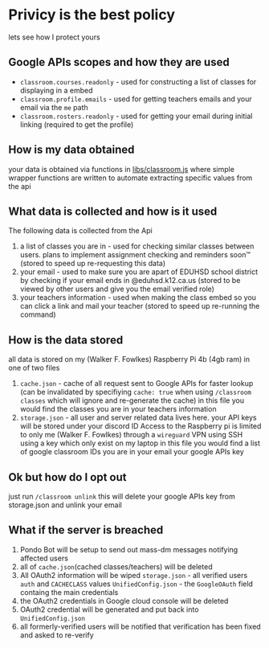 # Privicy is the best policy
lets see how I protect yours

## Google APIs scopes and how they are used
* `classroom.courses.readonly` - used for constructing a list of classes for displaying in a embed<br>
* `classroom.profile.emails` - used for getting teachers emails and your email via the `me` path<br>
* `classroom.rosters.readonly` - used for getting your email during initial linking (required to get the profile)

## How is my data obtained
your data is obtained via functions in [libs/classroom.js](https://github.com/walksanatora/PondoBot/blob/master/libs/classroom.js) where simple wrapper functions are written to automate extracting specific values from the api

## What data is collected and how is it used
The following data is collected from the Api
1. a list of classes you are in - used for checking similar classes  between users. plans to implement assignment checking and reminders soon™️ (stored to speed up re-requesting this data)
2. your email - used to make sure you are apart of EDUHSD school district by checking if your email ends in @eduhsd.k12.ca.us (stored to be viewed by other users and give you the email verified role)
3. your teachers information - used when making the class embed so you can click a link and mail your teacher (stored to speed up re-running the command)


## How is the data stored
all data is stored on my (Walker F. Fowlkes) Raspberry Pi 4b (4gb ram) in one of two files
1. `cache.json` - cache of all request sent to Google APIs for faster lookup (can be invalidated by specifiying `cache: true` when using `/classroom classes` which will ignore and re-generate the cache)
   in this file you would find
   the classes you are in
   your teachers information
2. `storage.json` - all user and server related data lives here. your API keys will be stored under your discord ID
Access to the Raspberry pi is limited to only me (Walker F. Fowlkes) through a `wireguard` VPN using SSH using a key which only exist on my laptop
   in this file you would find
   a list of google classroom IDs you are in
   your email
   your google APIs key

## Ok but how do I opt out
just run `/classroom unlink` this will delete your google APIs key from storage.json and unlink your email

## What if the server is breached
1. Pondo Bot will be setup to send out mass-dm messages notifying affected users
2. all of `cache.json`(cached classes/teachers) will be deleted
3. All OAuth2 information will be wiped 
	`storage.json` - all verified users `auth` and `CACHECLASS` values
	`UnifiedConfig.json` - the `GoogleOAuth` field containg the main credentials
4. the OAuth2 credentials in Google cloud console will be deleted
5. OAuth2 credential will be generated and put back into `UnifiedConfig.json`
6. all formerly-verified users will be notified that verification has been fixed and asked to re-verify
